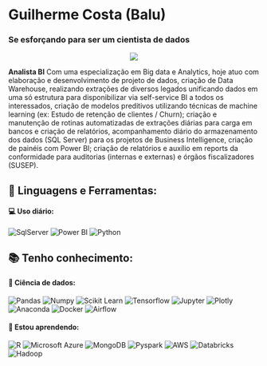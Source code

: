 # Guilherme Costa (Balu) 
### Se esforçando para ser um cientista de dados
<p align="center">
  <img src="https://user-images.githubusercontent.com/75260625/167740180-8d70376a-49ad-4d45-9fad-614954677c1f.jpg" />
</p>

**Analista BI**
Com uma especialização em Big data e Analytics, hoje atuo com elaboração e desenvolvimento de projeto de dados, criação de Data Warehouse, realizando extrações de diversos legados unificando dados em uma só estrutura para disponibilizar via self-service BI a todos os interessados, criação de modelos preditivos utilizando técnicas de machine learning (ex: Estudo de retenção de clientes / Churn); criação e manutenção de rotinas automatizadas de extrações diárias para carga em bancos e criação de relatórios, acompanhamento diário do armazenamento dos dados (SQL Server) para os projetos de Business Intelligence, criação de painéis com Power BI; criação de relatórios e auxílio em reports da conformidade para auditorias (internas e externas) e órgãos fiscalizadores (SUSEP). 
<br>
## 🚀 **Linguagens e Ferramentas:**
#### 💻 Uso diário:
 ![SqlServer](https://img.shields.io/badge/-Sql%20Server-black?style=plastic&logo=microsoft-sql-server)
 ![Power BI](https://img.shields.io/badge/-Power%20BI-black?style=plastic&logo=Power-BI)
 ![Python](https://img.shields.io/badge/-Python-black?style=plastic&logo=Python)
## 📚 Tenho conhecimento:
  #### 🎲 Ciência de dados:
  ![Pandas](https://img.shields.io/badge/-Pandas-black?style=plastic&logo=Pandas)
  ![Numpy](https://img.shields.io/badge/-Numpy-black?style=plastic&logo=Numpy)
  ![Scikit Learn](https://img.shields.io/badge/-Scikit%20Learn-black?style=plastic&logo=scikit-learn)
  ![Tensorflow](https://img.shields.io/badge/-tensorflow-black?style=plastic&logo=tensorflow)
  ![Jupyter](https://img.shields.io/badge/-Jupyter-black?style=plastic&logo=Jupyter)
  ![Plotly](https://img.shields.io/badge/-Plotly-black?style=plastic&logo=Plotly)
  ![Anaconda](https://img.shields.io/badge/-Anaconda-black?style=plastic&logo=anaconda)
  ![Docker](https://img.shields.io/badge/-Docker-black?style=plastic&logo=Docker)
  ![Airflow](https://img.shields.io/badge/-Airflow-black?style=plastic&logo=Apache-Airflow)
  
 #### 🌱 Estou aprendendo:
 ![R](https://img.shields.io/badge/-R-black?style=plastic&logo=R)
 ![Microsoft Azure](https://img.shields.io/badge/-Azure-black?style=plastic&logo=Microsoft-Azure)
 ![MongoDB](https://img.shields.io/badge/-MongoDB-black?style=plastic&logo=Mongodb)
 ![Pyspark](https://img.shields.io/badge/-Pyspark-black?style=plastic&logo=Apache-Spark)
 ![AWS](https://img.shields.io/badge/-AWS-black?style=plastic&logo=Amazon-AWS)
 ![Databricks](https://img.shields.io/badge/-Databricks-black?style=plastic&logo=Databricks)
 ![Hadoop](https://img.shields.io/badge/-Hadoop-black?style=plastic&logo=Apache-Hadoop)
 
 
 
 
